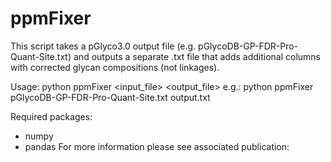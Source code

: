 # ppmFixer
This script takes a pGlyco3.0 output file (e.g. pGlycoDB-GP-FDR-Pro-Quant-Site.txt)
and outputs a separate .txt file that adds additional columns with corrected
glycan compositions (not linkages).

Usage: python ppmFixer <input_file> <output_file>
e.g.: python ppmFixer pGlycoDB-GP-FDR-Pro-Quant-Site.txt output.txt

Required packages:
- numpy
- pandas
For more information please see associated publication:
